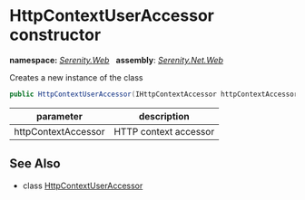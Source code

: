 # HttpContextUserAccessor constructor
**namespace:** *[Serenity.Web](../../README.md#serenity.web-namespace)*   **assembly**: *[Serenity.Net.Web](../../README.md)*

Creates a new instance of the class

```csharp
public HttpContextUserAccessor(IHttpContextAccessor httpContextAccessor = null)
```

| parameter | description |
| --- | --- |
| httpContextAccessor | HTTP context accessor |

## See Also

* class [HttpContextUserAccessor](../HttpContextUserAccessor.md)